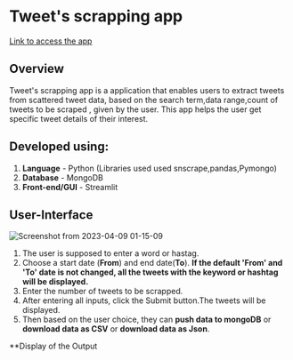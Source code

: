 # Tweet's scrapping app #

[Link to access the app](https://arthimurali-twitter-scrapping-tool.hf.space/)

**Overview**
------------
Tweet's scrapping app is a application that enables users to extract tweets from scattered tweet data, based on the search term,data range,count of tweets to be scraped , given by the user. This app  helps the user get specific tweet details of their interest.

**Developed using:**
------------
1. **Language** - Python (Libraries used used snscrape,pandas,Pymongo)
2. **Database** - MongoDB
3. **Front-end/GUI** - Streamlit

**User-Interface**
------------
![Screenshot from 2023-04-09 01-15-09](https://user-images.githubusercontent.com/112666126/230740087-7f34844b-629a-44f0-8c09-c7d59c4afdf4.png) 


1. The user is supposed to enter a word or hastag.
2. Choose a start date (**From**) and end date(**To**). **If the default 'From' and 'To' date is not changed, all the tweets with the keyword or hashtag will be displayed.**
3. Enter the number of tweets to be scrapped.
4. After entering all inputs, click the Submit button.The tweets will be displayed.
5. Then based on the user choice, they can **push data to mongoDB** or **download data as CSV** or **download data as Json**.

**Display of the Output
